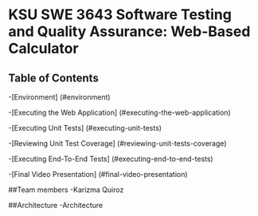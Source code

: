# KSU SWE 3643 Software Testing and Quality Assurance: Web-Based Calculator


## Table of Contents

-[Environment] (#environment)

-[Executing the Web Application] (#executing-the-web-application)

-[Executing Unit Tests] (#executing-unit-tests)

-[Reviewing Unit Test Coverage] (#reviewing-unit-tests-coverage)

-[Executing End-To-End Tests] (#executing-end-to-end-tests)

-[Final Video Presentation] (#final-video-presentation)

##Team members 
-Karizma Quiroz

##Architecture
-Architecture
